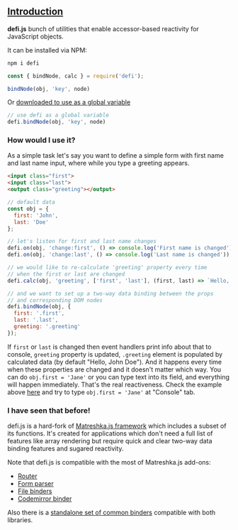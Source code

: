 ## [Introduction](#!introduction)

**defi.js** bunch of utilities that enable accessor-based reactivity for JavaScript objects.

It can be installed via NPM:

```js
npm i defi
```
```js
const { bindNode, calc } = require('defi');

bindNode(obj, 'key', node)
```

Or [downloaded to use as a global variable](https://github.com/finom/defi/tree/gh-pages)

```js
// use defi as a global variable
defi.bindNode(obj, 'key', node)
```


### How would I use it?

As a simple task let's say you want to define a simple form with first name and last name input, where while you type a greeting appears.

```html
<input class="first">
<input class="last">
<output class="greeting"></output>
```

```js
// default data
const obj = {
  first: 'John',
  last: 'Doe'
};

// let's listen for first and last name changes
defi.on(obj, 'change:first', () => console.log('First name is changed'));
defi.on(obj, 'change:last', () => console.log('Last name is changed'));

// we would like to re-calculate 'greeting' property every time
// when the first or last are changed
defi.calc(obj, 'greeting', ['first', 'last'], (first, last) => `Hello, ${first} ${last}`);

// and we want to set up a two-way data binding between the props
// and corresponding DOM nodes
defi.bindNode(obj, {
  first: '.first',
  last: '.last',
  greeting: '.greeting'
});
```

If `first` or `last` is changed then event handlers print info about that to console, `greeting` property is updated, `.greeting` element is populated by calculated data (by default "Hello, John Doe"). And it happens every time when these properties are changed and it doesn't matter which way. You can do `obj.first = 'Jane'` or you can type text into its field, and everything will happen immediately. That's the real reactiveness. Check the example above [here](http://jsbin.com/qolulirela/3/edit) and try to type `obj.first = 'Jane'` at "Console" tab.


### I have seen that before!

defi.js is a hard-fork of [Matreshka.js framework](https://github.com/matreshkajs/matreshka) which includes a subset of its functions. It's created for applications which don't need a full list of features like array rendering but require quick and clear two-way data binding features and sugared reactivity.

Note that defi.js is compatible with the most of Matreshka.js add-ons:

- [Router](https://github.com/matreshkajs/matreshka-router)
- [Form parser](https://github.com/matreshkajs/matreshka-parse-form)
- [File binders](https://github.com/matreshkajs/file-binders)
- [Codemirror binder](https://github.com/matreshkajs/matreshka-binder-codemirror)

Also there is a [standalone set of common binders](https://github.com/finom/common-binders) compatible with both libraries.

